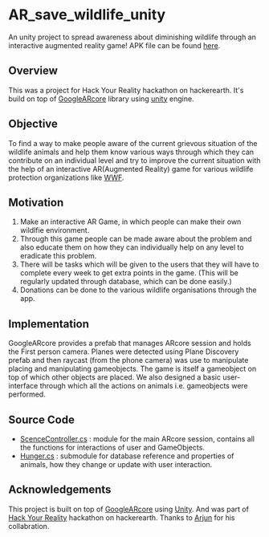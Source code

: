 # AR_save_wildlife_unity
An unity project to spread awareness about diminishing wildlife through an interactive augmented reality game!
APK file can be found [here](https://drive.google.com/file/d/1YoB6u2dzLUM0f3ctNi-6xdLA5fkzA_8o/view?usp=sharing). 

## Overview
This was a project for Hack Your Reality hackathon on hackerearth. It's build on top of [GoogleARcore](https://developers.google.com/ar) library using [unity](https://unity.com/) engine. 

## Objective
To find a way to make people aware of the current grievous situation of the wildlife animals and help them know various ways through which they can contribute on an individual level and try to improve the current situation with the help of an interactive AR(Augmented Reality) game for various wildlife protection organizations like [WWF](https://www.worldwildlife.org/).

## Motivation
1) Make an interactive AR Game, in which people can make their own wildlfie environment. 
2) Through this game people can be made aware about the problem and also educate them on how they can individually help on any level to eradicate this problem. 
3) There will be tasks which will be given to the users that they will have to complete every week to get extra points in the game. (This will be regularly updated through database, which can be done easily.) 
4) Donations can be done to the various wildlife organisations through the app.

## Implementation
GoogleARcore provides a prefab that manages ARcore session and holds the First person camera. Planes were detected using Plane Discovery prefab and then raycast (from the phone camera) was use to manipulate placing and manipulating gameobjects. The game is itself a gameobject on top of which other objects are placed. 
We also designed a basic user-interface through which all the actions on animals i.e. gameobjects were performed. 

## Source Code

 - [ScenceController.cs](https://github.com/AniketRajpoot/AR_save_wildlife_unity/blob/master/AR_Save_Wildlife_Base/Assets/Scripts/ScenceController.cs "ScenceController.cs") : module for the main ARcore session, contains all the functions for interactions of user and GameObjects. 
 - [Hunger.cs](https://github.com/AniketRajpoot/AR_save_wildlife_unity/blob/master/AR_Save_Wildlife_Base/Assets/Scripts/Hunger.cs "Hunger.cs") : submodule for database reference and properties of animals, how they change or update with user interaction. 

## Acknowledgements

This project is built on top of [GoogleARcore](https://developers.google.com/ar) using [Unity](https://unity.com/). 
And was  part of [Hack Your Reality](https://hackyourreality.hackerearth.com/) hackathon on hackerearth.
Thanks to [Arjun](https://github.com/arjunsinghrathore) for his collabration. 
